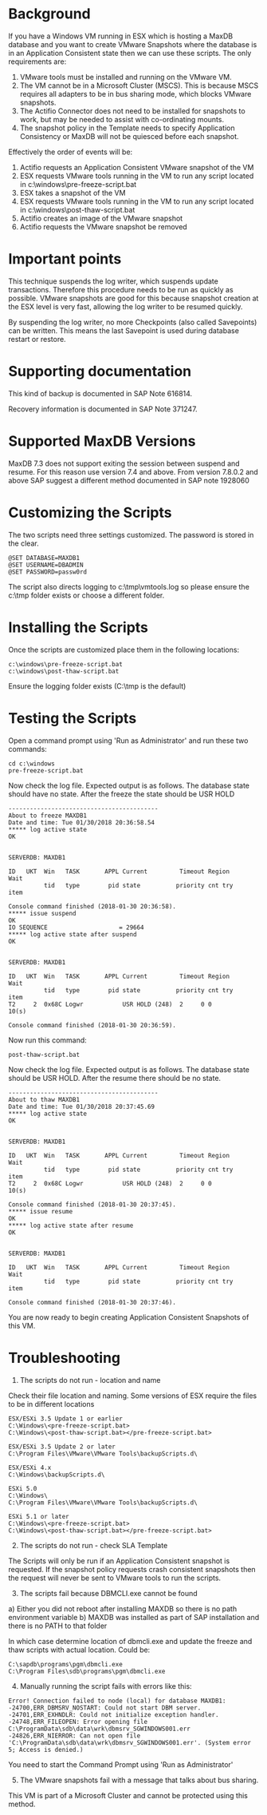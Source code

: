 # Background

If you have a Windows VM running in ESX which is hosting a MaxDB database and you want to create VMware Snapshots where the database is in an Application Consistent state then we can use these scripts.   The only requirements are:

1)  VMware tools must be installed and running on the VMware VM.
2)  The VM cannot be in a Microsoft Cluster (MSCS).  This is because MSCS requires all adapters to be in bus sharing mode, which blocks VMware snapshots.
3)  The Actifio Connector does not need to be installed for snapshots to work, but may be needed to assist with co-ordinating mounts.
4)  The snapshot policy in the Template needs to specify Application Consistency or MaxDB will not be quiesced before each snapshot.

Effectively the order of events will be:

1)  Actifio requests an Application Consistent VMware snapshot of the VM 
2)  ESX requests VMware tools running in the VM to run any script located in c:\windows\pre-freeze-script.bat
3)  ESX takes a snapshot of the VM
4)  ESX requests VMware tools running in the VM to run any script located in c:\windows\post-thaw-script.bat
5)  Actifio creates an image of the VMware snapshot
6)  Actifio requests the VMware snapshot be removed

# Important points

This technique suspends the log writer, which suspends update transactions.  Therefore this procedure needs to be run as quickly as possible.  VMware snapshots are good for this because snapshot creation at the ESX level is very fast, allowing the log writer to be resumed quickly.

By suspending the log writer, no more Checkpoints (also called Savepoints) can be written.  This means the last Savepoint is used during database restart or restore.


# Supporting documentation

This kind of backup is documented in SAP Note 616814.

Recovery information is documented in SAP Note 371247.  

# Supported MaxDB Versions

MaxDB 7.3 does not support exiting the session between suspend and resume.  For this reason use version 7.4 and above.
From version 7.8.0.2 and above SAP suggest a different method documented in SAP note 1928060

# Customizing the Scripts

The two scripts need three settings customized.   The password is stored in the clear.

```
@SET DATABASE=MAXDB1
@SET USERNAME=DBADMIN
@SET PASSWORD=passw0rd
```
The script also directs logging to c:\tmp\vmtools.log so please ensure the c:\tmp folder exists or choose a different folder.

# Installing the Scripts

Once the scripts are customized place them in the following locations:
```
c:\windows\pre-freeze-script.bat
c:\windows\post-thaw-script.bat
```
Ensure the logging folder exists (C:\tmp is the default)

# Testing the Scripts

Open a command prompt using 'Run as Administrator' and run these two commands:
```
cd c:\windows
pre-freeze-script.bat
```
Now check the log file.   Expected output is as follows.
The database state should have no state.  After the freeze the state should be USR HOLD
```
------------------------------------------ 
About to freeze MAXDB1 
Date and time: Tue 01/30/2018 20:36:58.54 
***** log active state 
OK
        

SERVERDB: MAXDB1

ID   UKT  Win   TASK       APPL Current         Timeout Region     Wait 
          tid   type        pid state          priority cnt try    item 

Console command finished (2018-01-30 20:36:58).
***** issue suspend 
OK
IO SEQUENCE                    = 29664
***** log active state after suspend 
OK
        

SERVERDB: MAXDB1

ID   UKT  Win   TASK       APPL Current         Timeout Region     Wait 
          tid   type        pid state          priority cnt try    item 
T2     2  0x68C Logwr           USR HOLD (248)  2     0 0               10(s)

Console command finished (2018-01-30 20:36:59).
```

Now run this command:
```
post-thaw-script.bat
```
Now check the log file.   Expected output is as follows.
The database state should be USR HOLD.  After the resume there should be no state.

```
------------------------------------------ 
About to thaw MAXDB1 
Date and time: Tue 01/30/2018 20:37:45.69 
***** log active state  
OK
        

SERVERDB: MAXDB1

ID   UKT  Win   TASK       APPL Current         Timeout Region     Wait 
          tid   type        pid state          priority cnt try    item 
T2     2  0x68C Logwr           USR HOLD (248)  2     0 0               10(s)

Console command finished (2018-01-30 20:37:45).
***** issue resume 
OK
***** log active state after resume 
OK
        

SERVERDB: MAXDB1

ID   UKT  Win   TASK       APPL Current         Timeout Region     Wait 
          tid   type        pid state          priority cnt try    item 

Console command finished (2018-01-30 20:37:46).
```

You are now ready to begin creating Application Consistent Snapshots of this VM.

# Troubleshooting

1)  The scripts do not run - location and name

Check their file location and naming.    Some versions of ESX require the files to be in different locations
```
ESX/ESXi 3.5 Update 1 or earlier
C:\Windows\<pre-freeze-script.bat>
C:\Windows\<post-thaw-script.bat></pre-freeze-script.bat>

ESX/ESXi 3.5 Update 2 or later	
C:\Program Files\VMware\VMware Tools\backupScripts.d\

ESX/ESXi 4.x	
C:\Windows\backupScripts.d\

ESXi 5.0	
C:\Windows\
C:\Program Files\VMware\VMware Tools\backupScripts.d\

ESXi 5.1 or later
C:\Windows\<pre-freeze-script.bat>
C:\Windows\<post-thaw-script.bat></pre-freeze-script.bat>
```
2)  The scripts do not run - check SLA Template

The Scripts will only be run if an Application Consistent snapshot is requested.   If the snapshot policy requests crash consistent snapshots then the request will never be sent to VMware tools to run the scripts.

3) The scripts fail because DBMCLI.exe cannot be found

a)  Either you did not reboot after installing MAXDB so there is no path environment variable
b)  MAXDB was installed as part of SAP installation and there is no PATH to that folder

In which case determine location of dbmcli.exe and update the freeze and thaw scripts with actual location.
Could be:    
```
C:\sapdb\programs\pgm\dbmcli.exe
C:\Program Files\sdb\programs\pgm\dbmcli.exe
```

4)  Manually running the script fails with errors like this:
```
Error! Connection failed to node (local) for database MAXDB1:
-24700,ERR_DBMSRV_NOSTART: Could not start DBM server.
-24701,ERR_EXHNDLR: Could not initialize exception handler.
-24748,ERR_FILEOPEN: Error opening file C:\ProgramData\sdb\data\wrk\dbmsrv_SGWINDOWS001.err
-24826,ERR_NIERROR: Can not open file 'C:\ProgramData\sdb\data\wrk\dbmsrv_SGWINDOWS001.err'. (System error 5; Access is denied.)
```
You need to start the Command Prompt using 'Run as Administrator'

5)  The VMware snapshots fail with a message that talks about bus sharing.

This VM is part of a Microsoft Cluster and cannot be protected using this method.

